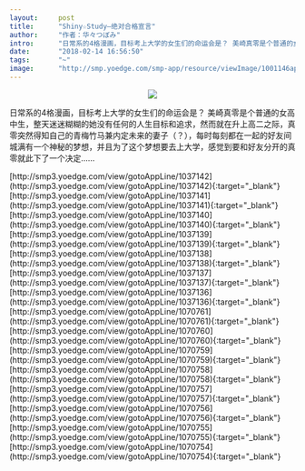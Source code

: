 ```yaml
---
layout:     post
title:      "Shiny☆Study—绝对合格宣言"
author:     "作者：华々つぼみ"
intro:      "日常系的4格漫画，目标考上大学的女生们的命运会是？ 美崎真零是个普通的女高中生，整天迷迷糊糊的她没有任何的人生目标和追求，然而就在升上高二之际，真零突然得知自己的青梅竹马兼内定未来的妻子（？），每时每刻都在一起的好友间城满有一个神秘的梦想，并且为了这个梦想要去上大学，感觉到要和好友分开的真零就此下了一个决定……"
date:       "2018-02-14 16:56:50"
tags:       "~"
image:      "http://smp.yoedge.com/smp-app/resource/viewImage/1001146appline.png"
---
```

<div style="text-align: center">
<p><img src="http://smp.yoedge.com/smp-app/resource/viewImage/1001146appline.png"/></p>
</div>
<p class="post-meta">
<span>日常系的4格漫画，目标考上大学的女生们的命运会是？ 美崎真零是个普通的女高中生，整天迷迷糊糊的她没有任何的人生目标和追求，然而就在升上高二之际，真零突然得知自己的青梅竹马兼内定未来的妻子（？），每时每刻都在一起的好友间城满有一个神秘的梦想，并且为了这个梦想要去上大学，感觉到要和好友分开的真零就此下了一个决定……</span>
</p>
[http://smp3.yoedge.com/view/gotoAppLine/1037142](http://smp3.yoedge.com/view/gotoAppLine/1037142){:target="_blank"}
[http://smp3.yoedge.com/view/gotoAppLine/1037141](http://smp3.yoedge.com/view/gotoAppLine/1037141){:target="_blank"}
[http://smp3.yoedge.com/view/gotoAppLine/1037140](http://smp3.yoedge.com/view/gotoAppLine/1037140){:target="_blank"}
[http://smp3.yoedge.com/view/gotoAppLine/1037139](http://smp3.yoedge.com/view/gotoAppLine/1037139){:target="_blank"}
[http://smp3.yoedge.com/view/gotoAppLine/1037138](http://smp3.yoedge.com/view/gotoAppLine/1037138){:target="_blank"}
[http://smp3.yoedge.com/view/gotoAppLine/1037137](http://smp3.yoedge.com/view/gotoAppLine/1037137){:target="_blank"}
[http://smp3.yoedge.com/view/gotoAppLine/1037136](http://smp3.yoedge.com/view/gotoAppLine/1037136){:target="_blank"}
[http://smp3.yoedge.com/view/gotoAppLine/1070761](http://smp3.yoedge.com/view/gotoAppLine/1070761){:target="_blank"}
[http://smp3.yoedge.com/view/gotoAppLine/1070760](http://smp3.yoedge.com/view/gotoAppLine/1070760){:target="_blank"}
[http://smp3.yoedge.com/view/gotoAppLine/1070759](http://smp3.yoedge.com/view/gotoAppLine/1070759){:target="_blank"}
[http://smp3.yoedge.com/view/gotoAppLine/1070758](http://smp3.yoedge.com/view/gotoAppLine/1070758){:target="_blank"}
[http://smp3.yoedge.com/view/gotoAppLine/1070757](http://smp3.yoedge.com/view/gotoAppLine/1070757){:target="_blank"}
[http://smp3.yoedge.com/view/gotoAppLine/1070756](http://smp3.yoedge.com/view/gotoAppLine/1070756){:target="_blank"}
[http://smp3.yoedge.com/view/gotoAppLine/1070755](http://smp3.yoedge.com/view/gotoAppLine/1070755){:target="_blank"}
[http://smp3.yoedge.com/view/gotoAppLine/1070754](http://smp3.yoedge.com/view/gotoAppLine/1070754){:target="_blank"}


